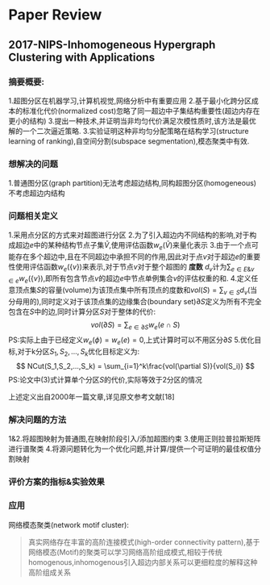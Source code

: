 <!-- vscode-markdown-toc -->

<!-- vscode-markdown-toc-config
	numbering=true
	autoSave=true
	/vscode-markdown-toc-config -->
<!-- /vscode-markdown-toc --> 

# Paper Review
## 2017-NIPS-Inhomogeneous Hypergraph Clustering with Applications
### 摘要概要:
1.超图分区在机器学习,计算机视觉,网络分析中有重要应用
2.基于最小化跨分区成本的标准化代价(normalized cost)忽略了同一超边中子集结构重要性(超边内存在更小的结构)
3.提出一种技术,并证明当非均匀代价满足次模性质时,该方法是最优解的一个二次逼近策略.
3.实验证明这种非均匀分配策略在结构学习(structure learning of ranking),自空间分割(subspace segmentation),模态聚类中有效.

### 想解决的问题
1.普通图分区(graph partition)无法考虑超边结构,同构超图分区(homogeneous)不考虑超边内结构

### 问题相关定义
1.采用点分区的方式来对超图进行分区
2.为了引入超边内不同结构的影响,对于构成超边$e$中的某种结构节点子集$\widetilde V$,使用评估函数$w_e(\widetilde V)$来量化表示
3.由于一个点可能存在多个超边中,且在不同超边中承担不同的作用,因此对于点$v$对于超边$e$的重要性使用评估函数$w_e(\{v\})$来表示,对于节点$v$对于整个超图的 **度数** $d_v$计为$\sum_{e\in E \& v\in e}w_e(\{v\})$,即所有包含节点$v$的超边$e$中节点单例集合${v}$的评估权重的和.
4.定义任意顶点集$S$的容量(volume)为该顶点集中所有顶点的度数和$vol(S) = \sum_{v\in S} d_v$(当分母用的),同时定义对于该顶点集的边缘集合(boundary set)$\partial S$定义为所有不完全包含在$S$中的边,同时计算分区$S$对于整体的代价:
$$
vol(\partial S) = \sum_{e\in \partial S} w_e(e\cap S)
$$
PS:实际上由于已经定义$w_e(\phi)=w_e(e)=0$,上式计算时可以不用区分$\partial S$
5.优化目标,对于k分区$S_1,S_2,...,S_k$优化目标定义为:
$$
NCut(S_1,S_2,...,S_k) = \sum_{i=1}^k\frac{vol(\partial S)}{vol(S_i)}
$$
PS:论文中(3)式计算单个分区$S$的代价,实际等效于2分区的情况

上述定义出自2000年一篇文章,详见原文参考文献[18] 

### 解决问题的方法
1&2.将超图映射为普通图,在映射阶段引入/添加超图约束
3.使用正则拉普拉斯矩阵进行谱聚类
4.将源问题转化为一个优化问题,并计算/提供一个可证明的最佳权值分割映射

### 评价方案的指标&实验效果

### 应用
网络模态聚类(network motif cluster):
> 真实网络存在丰富的高阶连接模式(high-order connectivity pattern),基于网络模态(Motif)的聚类可以学习网络高阶组成模式,相较于传统homogenous,inhomogenous引入超边内部关系可以更细粒度的解释这种高阶组成关系
